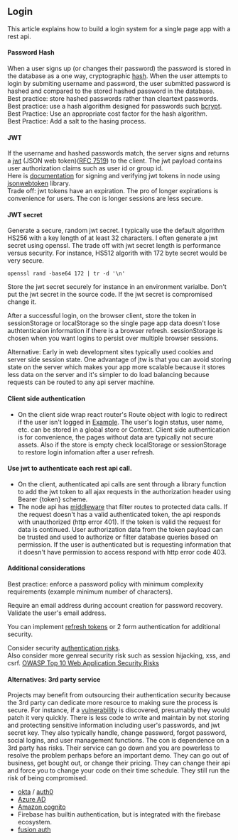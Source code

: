## Login
This article explains how to build a login system for a single page app with a rest api.  

#### Password Hash
When a user signs up (or changes their password) the password is stored in the database as a one way, cryptographic [hash](https://auth0.com/blog/hashing-passwords-one-way-road-to-security/). When the user attempts to login by submiting username and password, the user submitted password is hashed and compared to the stored hashed password in the database.   
Best practice: store hashed passwords rather than cleartext passwords.  
Best practice: use a hash algorithm designed for passwords such [bcrypt](https://auth0.com/blog/hashing-in-action-understanding-bcrypt/).  
Best Practice: Use an appropriate cost factor for the hash algorithm.  
Best Practice: Add a salt to the hasing process.  

#### JWT  
If the username and hashed passwords match, the server signs and returns a [jwt](https://jwt.io/) (JSON web token)([RFC 7519](https://tools.ietf.org/html/rfc7519)) to the client. The jwt payload contains user authorization claims such as user id or group id.  
Here is [documentation](https://github.com/auth0/node-jsonwebtoken) for signing and verifying jwt tokens in node using [jsonwebtoken](https://www.npmjs.com/package/jsonwebtoken) library.   
Trade off: jwt tokens have an expiration. The pro of longer expirations is convenience for users. The con is longer sessions are less secure.   

#### JWT secret
Generate a secure, random jwt secret. I typically use the default algorithm HS256 with a key length of at least 32 characters. I often generate a jwt secret using openssl. The trade off with jwt secret length is performance versus security. For instance, HS512 algorith with 172 byte secret would be very secure.  
```
openssl rand -base64 172 | tr -d '\n'
```
Store the jwt secret securely for instance in an environment varialbe. Don't put the jwt secret in the source code. If the jwt secret is compromised change it. 


After a successful login, on the browser client, store the token in sessionStorage or localStorage so the single page app data doesn't lose authtenticaion information if there is a  browser refresh. sessionStorage is chosen when you want logins to persist over multiple browser sessions.  

Alternative: Early in web development sites typically used cookies and server side session state. One advantage of jtw is that you can avoid storing state on the server which makes your app more scalable because it stores less data on the server and it's simpler to do load balancing because requests can be routed to any api server machine.  

#### Client side authentication
- On the client side wrap react router's Route object with logic to redirect if the user isn't logged in [Example](https://reacttraining.com/react-router/web/example/auth-workflow). The user's login status, user name, etc. can be stored in a global store or Context. Client side authentication is for convenience, the pages without data are typically not secure assets. Also if the store is empty check localStorage or sessionStorage to restore login infomation after a user refresh.      

#### Use jwt to authenticate each rest api call. 
- On the client, authenticated api calls are sent through a library function to add the jwt token to all ajax requests in the authorization header using Bearer {token} scheme. 
- The node api has [middleware](http://expressjs.com/en/guide/using-middleware.html) that filter routes to protected data calls. If the request doesn't has a valid authenticated token, the api responds with unauthorized (http error 401). If the token is valid the request for data is continued. User authorization data from the token payload can be trusted and used to authorize or filter database queries based on permission. If the user is authenticated but is requesting information that it doesn't have permission to access respond with http error code 403.    

#### Additional considerations 
Best practice: enforce a password policy with minimum complexity requirements (example minimum number of characters).  

Require an email address during account creation for password recovery. Validate the user's email address.    

You can implement [refresh tokens](https://auth0.com/learn/refresh-tokens/) or 2 form authentication for additional security.  

Consider security [authentication risks](https://owasp.org/www-project-top-ten/2017/A2_2017-Broken_Authentication).  
Also consider more genreal security risk such as session hijacking, xss, and csrf. [OWASP Top 10 Web Application Security Risks](https://owasp.org/www-project-top-ten/)  

#### Alternatives: 3rd party service    
Projects may benefit from outsourcing their authentication security because the 3rd party can dedicate more resource to making sure the process is secure. For instance, if a [vulnerability](https://auth0.com/blog/critical-vulnerabilities-in-json-web-token-libraries/) is discovered, presumably they would patch it very quickly.  There is less code to write and maintain by not storing and protecting sensitive information including user's passwords, and jwt secret key. They also typically handle, change password, forgot password, social logins, and user management functions. The con is dependence on a 3rd party has risks. Their service can go down and you are powerless to resolve the problem perhaps before an important demo. They can go out of business, get bought out, or change their pricing. They can change their api and force you to change your code on their time schedule. They still run the risk of being compromised.  
- [okta](https://www.okta.com/) / [auth0](https://auth0.com/)
- [Azure AD](https://azure.microsoft.com/en-us/services/active-directory/)  
- [Amazon cognito](https://aws.amazon.com/cognito/)   
- Firebase has builtin authentication, but is integrated with the firebase ecosystem.   
- [fusion auth](https://fusionauth.io/)  
